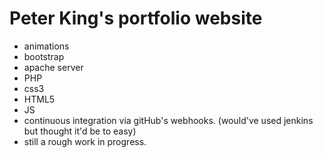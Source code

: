 # Peter King's portfolio website 

* animations 
* bootstrap 
* apache server
* PHP
* css3 
* HTML5
* JS
* continuous integration via gitHub's webhooks. (would've used jenkins but thought it'd be to easy)
* still a rough work in progress.
